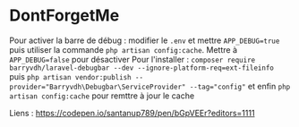 # DontForgetMe

Pour activer la barre de débug : modifier le `.env` et mettre `APP_DEBUG=true` puis utiliser la commande `php artisan config:cache`. Mettre à `APP_DEBUG=false` pour désactiver
Pour l'installer : `composer require barryvdh/laravel-debugbar --dev --ignore-platform-req=ext-fileinfo` puis `php artisan vendor:publish --provider="Barryvdh\Debugbar\ServiceProvider" --tag="config"` et enfin `php artisan config:cache` pour remttre à jour le cache


Liens : 
https://codepen.io/santanup789/pen/bGpVEEr?editors=1111
